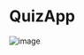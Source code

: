 # QuizApp
![image](https://user-images.githubusercontent.com/112661561/231370671-b69a8ec9-7bd2-4e89-b412-f40a86e3bad0.png)

